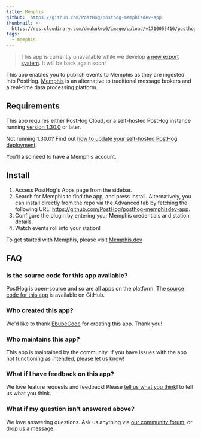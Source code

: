 ```yaml
---
title: Memphis
github: 'https://github.com/PostHog/posthog-memphisdev-app'
thumbnail: >-
  https://res.cloudinary.com/dmukukwp6/image/upload/v1710055416/posthog.com/contents/cdp/thumbnails/memphis_logo.jpg
tags:
  - memphis
---
```


> This app is currently unavailable while we develop [a new export system](https://github.com/PostHog/posthog/issues/15997). It will be back again soon!

This app enables you to publish events to Memphis as they are ingested into PostHog. [Memphis](https://memphis.dev) is an alternative to traditional message brokers and a real-time data processing platform.    

## Requirements

This app requires either PostHog Cloud, or a self-hosted PostHog instance running [version 1.30.0](https://posthog.com/blog/the-posthog-array-1-30-0) or later.

Not running 1.30.0? Find out [how to update your self-hosted PostHog deployment](https://posthog.com/docs/runbook/upgrading-posthog)!

You'll also need to have a Memphis account. 

## Install

1. Access PostHog's Apps page from the sidebar.
2. Search for Memphis to find the app, and press install. Alternatively, you can install directly from the repo via the Advanced tab by fetching the following URL: https://github.com/PostHog/posthog-memphisdev-app.
3. Configure the plugin by entering your Memphis credentials and station details.
4. Watch events roll into your station!

To get started with Memphis, please visit [Memphis.dev](https://memphis.dev)

## FAQ

### Is the source code for this app available?

PostHog is open-source and so are all apps on the platform. The [source code for this app](https://github.com/PostHog/posthog-memphisdev-app) is available on GitHub.

### Who created this app?

We'd like to thank [EbubeCode](https://github.com/EbubeCode) for creating this app. Thank you!

### Who maintains this app?

This app is maintained by the community. If you have issues with the app not functioning as intended, please [let us know](http://app.posthog.com/home#supportModal)!

### What if I have feedback on this app?

We love feature requests and feedback! Please [tell us what you think](http://app.posthog.com/home#supportModal)! to tell us what you think.

### What if my question isn't answered above?

We love answering questions. Ask us anything via [our community forum](/questions), or [drop us a message](http://app.posthog.com/home#supportModal). 
